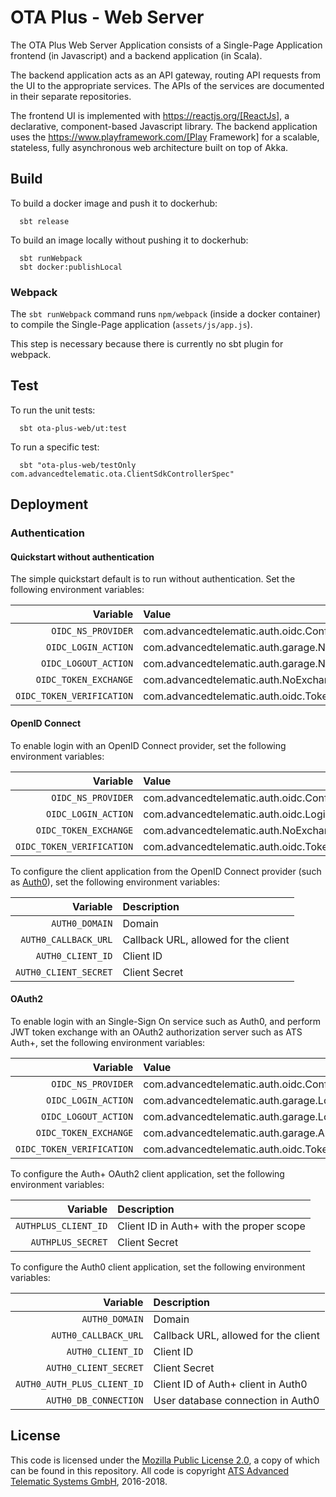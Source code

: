 # OTA Plus - Web Server

The OTA Plus Web Server Application consists of a Single-Page Application frontend (in Javascript) and a backend application (in Scala).

The backend application acts as an API gateway, routing API requests from the UI to the appropriate services. The APIs of the services are documented in their separate repositories.

The frontend UI is implemented with https://reactjs.org/[ReactJs], a declarative, component-based Javascript library. The backend application uses the https://www.playframework.com/[Play Framework] for a scalable, stateless, fully asynchronous web architecture built on top of Akka.

## Build

To build a docker image and push it to dockerhub:

```
  sbt release
```

To build an image locally without pushing it to dockerhub:

```
  sbt runWebpack
  sbt docker:publishLocal
```

### Webpack

The `sbt runWebpack` command runs `npm/webpack` (inside a docker container) to compile the Single-Page application (`assets/js/app.js`).

This step is necessary because there is currently no sbt plugin for webpack.

## Test

To run the unit tests:

```
  sbt ota-plus-web/ut:test
```

To run a specific test:

```
  sbt "ota-plus-web/testOnly com.advancedtelematic.ota.ClientSdkControllerSpec"
```

## Deployment

### Authentication

#### Quickstart without authentication

The simple quickstart default is to run without authentication. Set the following environment variables:

Variable                    | Value
-------------------:        | :------------------
`OIDC_NS_PROVIDER`          | com.advancedtelematic.auth.oidc.ConfiguredNamespace
`OIDC_LOGIN_ACTION`         | com.advancedtelematic.auth.garage.NoLoginAction
`OIDC_LOGOUT_ACTION`        | com.advancedtelematic.auth.garage.NoLogoutAction
`OIDC_TOKEN_EXCHANGE`       | com.advancedtelematic.auth.NoExchange
`OIDC_TOKEN_VERIFICATION`   | com.advancedtelematic.auth.oidc.TokenValidityCheck

#### OpenID Connect

To enable login with an OpenID Connect provider, set the following environment variables:

Variable                    | Value
-------------------:        | :------------------
`OIDC_NS_PROVIDER`          | com.advancedtelematic.auth.oidc.ConfiguredNamespace
`OIDC_LOGIN_ACTION`         | com.advancedtelematic.auth.oidc.LoginAction
`OIDC_TOKEN_EXCHANGE`       | com.advancedtelematic.auth.NoExchange
`OIDC_TOKEN_VERIFICATION`   | com.advancedtelematic.auth.oidc.TokenValidityCheck

To configure the client application from the OpenID Connect provider (such as [Auth0](https://auth0.com)), set the following environment variables:

Variable                    | Description
-------------------:        | :------------------
`AUTH0_DOMAIN`              | Domain
`AUTH0_CALLBACK_URL`        | Callback URL, allowed for the client
`AUTH0_CLIENT_ID`           | Client ID
`AUTH0_CLIENT_SECRET`       | Client Secret

#### OAuth2

To enable login with an Single-Sign On service such as Auth0, and perform JWT token exchange with an OAuth2 authorization server such as ATS Auth+, set the following environment variables:

Variable                    | Value
-------------------:        | :------------------
`OIDC_NS_PROVIDER`          | com.advancedtelematic.auth.oidc.ConfiguredNamespace
`OIDC_LOGIN_ACTION`         | com.advancedtelematic.auth.garage.LoginAction
`OIDC_LOGOUT_ACTION`        | com.advancedtelematic.auth.garage.LogoutAction
`OIDC_TOKEN_EXCHANGE`       | com.advancedtelematic.auth.garage.AuthPlusTokenExchange
`OIDC_TOKEN_VERIFICATION`   | com.advancedtelematic.auth.oidc.TokenIntrospection

To configure the Auth+ OAuth2 client application, set the following environment variables:

Variable                    | Description
-------------------:        | :------------------
`AUTHPLUS_CLIENT_ID`        | Client ID in Auth+ with the proper scope
`AUTHPLUS_SECRET`           | Client Secret

To configure the Auth0 client application, set the following environment variables:

Variable                    | Description
-------------------:        | :------------------
`AUTH0_DOMAIN`              | Domain
`AUTH0_CALLBACK_URL`        | Callback URL, allowed for the client
`AUTH0_CLIENT_ID`           | Client ID
`AUTH0_CLIENT_SECRET`       | Client Secret
`AUTH0_AUTH_PLUS_CLIENT_ID` | Client ID of Auth+ client in Auth0
`AUTH0_DB_CONNECTION`       | User database connection in Auth0

## License

This code is licensed under the [Mozilla Public License 2.0](LICENSE), a copy of which can be found in this repository. All code is copyright [ATS Advanced Telematic Systems GmbH](https://www.advancedtelematic.com), 2016-2018.
